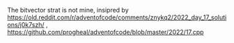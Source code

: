 The bitvector strat is not mine, insipred by https://old.reddit.com/r/adventofcode/comments/znykq2/2022_day_17_solutions/j0k7szh/ , https://github.com/progheal/adventofcode/blob/master/2022/17.cpp
